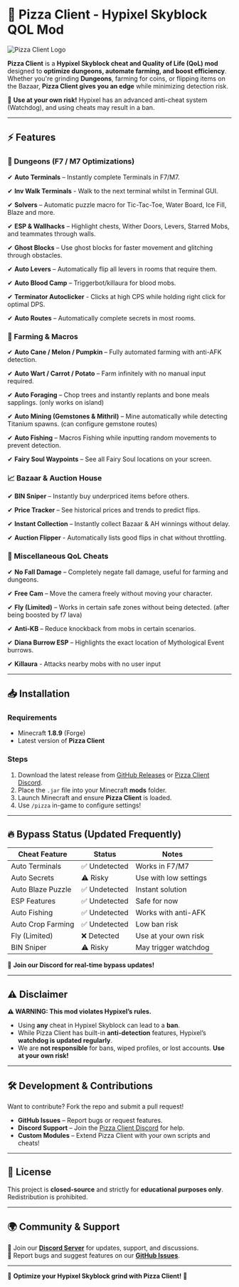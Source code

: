 # 🍕 Pizza Client - Hypixel Skyblock QOL Mod 

![Pizza Client Logo](https://encrypted-tbn0.gstatic.com/images?q=tbn:ANd9GcRtFFQwQ3i7o1hyZNVGYbwtjl2D_RQf5mYLvQ&s)  

**Pizza Client** is a **Hypixel Skyblock cheat and Quality of Life (QoL) mod** designed to **optimize dungeons, automate farming, and boost efficiency**. Whether you're grinding **Dungeons**, farming for coins, or flipping items on the Bazaar, **Pizza Client gives you an edge** while minimizing detection risk.  

🚨 **Use at your own risk!** Hypixel has an advanced anti-cheat system (Watchdog), and using cheats may result in a ban.  

---

## ⚡ Features  

### 🏰 Dungeons (F7 / M7 Optimizations)  
✔ **Auto Terminals** – Instantly complete Terminals in F7/M7.  

✔ **Inv Walk Terminals** - Walk to the next terminal whilst in Terminal GUI.

✔ **Solvers** – Automatic puzzle macro for Tic-Tac-Toe, Water Board, Ice Fill, Blaze and more.  

✔ **ESP & Wallhacks** – Highlight chests, Wither Doors, Levers, Starred Mobs, and teammates through walls.  

✔ **Ghost Blocks** – Use ghost blocks for faster movement and glitching through obstacles.  

✔ **Auto Levers** – Automatically flip all levers in rooms that require them.  

✔ **Auto Blood Camp** – Triggerbot/killaura for blood mobs.  

✔ **Terminator Autoclicker** - Clicks at high CPS while holding right click for optimal DPS.

✔ **Auto Routes** – Automatically complete secrets in most rooms.


### 🌾 Farming & Macros  
✔ **Auto Cane / Melon / Pumpkin** – Fully automated farming with anti-AFK detection.  

✔ **Auto Wart / Carrot / Potato** – Farm infinitely with no manual input required.  

✔ **Auto Foraging** – Chop trees and instantly replants and bone meals sapplings. (only works on island) 

✔ **Auto Mining (Gemstones & Mithril)** – Mine automatically while detecting Titanium spawns. (can configure gemstone routes)

✔ **Auto Fishing** – Macros Fishing while inputting random movements to prevent detection.

✔ **Fairy Soul Waypoints** – See all Fairy Soul locations on your screen.  



### 📈 Bazaar & Auction House  
✔ **BIN Sniper** – Instantly buy underpriced items before others.  

✔ **Price Tracker** – See historical prices and trends to predict flips.   

✔ **Instant Collection** – Instantly collect Bazaar & AH winnings without delay. 

✔ **Auction Flipper** - Automatically lists good flips in chat without throttling.


### 🏦 Miscellaneous QoL Cheats   
✔ **No Fall Damage** – Completely negate fall damage, useful for farming and dungeons.  

✔ **Free Cam** – Move the camera freely without moving your character.  

✔ **Fly (Limited)** – Works in certain safe zones without being detected. (after being boosted by f7 lava)

✔ **Anti-KB** – Reduce knockback from mobs in certain scenarios.   

✔ **Diana Burrow ESP** – Highlights the exact location of Mythological Event burrows.  

✔ **Killaura** - Attacks nearby mobs with no user input 

---

## 📥 Installation  

### Requirements  
- Minecraft **1.8.9** (Forge)  
- Latest version of **Pizza Client**  

### Steps  
1. Download the latest release from [GitHub Releases](https://github.com/pizza-client-release/v2.7.7/releases/tag/Loader) or [Pizza Client Discord]([https://discord.gg/F2nJmajw]).  
2. Place the `.jar` file into your Minecraft **mods** folder.  
3. Launch Minecraft and ensure **Pizza Client** is loaded.  
4. Use `/pizza` in-game to configure settings!  

---

## 🔥 Bypass Status (Updated Frequently)  
| Cheat Feature        | Status        | Notes |
|----------------------|--------------|-------|
| Auto Terminals      | ✅ Undetected | Works in F7/M7 |
| Auto Secrets        | ⚠️ Risky      | Use with low settings |
| Auto Blaze Puzzle   | ✅ Undetected | Instant solution |
| ESP Features        | ✅ Undetected | Safe for now |
| Auto Fishing        | ✅ Undetected | Works with anti-AFK |
| Auto Crop Farming   | ✅ Undetected | Low ban risk |
| Fly (Limited)       | ❌ Detected   | Use at your own risk |
| BIN Sniper         | ⚠️ Risky      | May trigger watchdog |

🚨 **Join our Discord for real-time bypass updates!**  

---

## ⚠ Disclaimer  

**⚠ WARNING: This mod violates Hypixel’s rules.**  

- Using **any** cheat in Hypixel Skyblock can lead to a **ban**.  
- While Pizza Client has built-in **anti-detection** features, Hypixel’s **watchdog is updated regularly**.  
- We are **not responsible** for bans, wiped profiles, or lost accounts. **Use at your own risk!**  

---

## 🛠 Development & Contributions  

Want to contribute? Fork the repo and submit a pull request!  

- **GitHub Issues** – Report bugs or request features.  
- **Discord Support** – Join the [Pizza Client Discord](https://discord.gg/F2nJmajw) for help.  
- **Custom Modules** – Extend Pizza Client with your own scripts and cheats!  

---

## 📜 License  
This project is **closed-source** and strictly for **educational purposes only**. Redistribution is prohibited.  

---

## 🌍 Community & Support  

💬 Join our **[Discord Server]([https://discord.gg/F2nJmajw])** for updates, support, and discussions.  
🐞 Report bugs and suggest features on our **[GitHub Issues](https://github.com/pizza-client-release/v2.7.7/issues)**.  

---

🚀 **Optimize your Hypixel Skyblock grind with Pizza Client!** 🍕  

